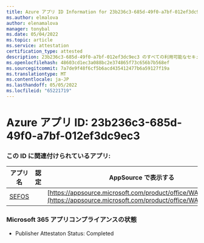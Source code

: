 ```yaml
---
title: Azure アプリ ID Information for 23b236c3-685d-49f0-a7bf-012ef3dc9ec3
ms.author: elmalova
author: elenamalova
manager: tonybal
ms.date: 05/04/2022
ms.topic: article
ms.service: attestation
certification_type: attested
description: 23b236c3-685d-49f0-a7bf-012ef3dc9ec3 のすべての利用可能なセキュリティとコンプライアンス情報。
ms.openlocfilehash: 48603cd1ec3a088bc2e374865f73c656b7b568ef
ms.sourcegitcommit: 7a7de9f48f6cf5b6acd435412477b6a59127f19a
ms.translationtype: MT
ms.contentlocale: ja-JP
ms.lasthandoff: 05/05/2022
ms.locfileid: "65221719"
---
```

# <a name="azure-app-id-23b236c3-685d-49f0-a7bf-012ef3dc9ec3"></a>Azure アプリ ID: 23b236c3-685d-49f0-a7bf-012ef3dc9ec3


### <a name="apps-associated-with-this-id"></a>この ID に関連付けられているアプリ:
| **アプリ名** | **認定** | **AppSource で表示する** |
|--------------|---------------|-----------------------|
| [SEFOS](../forward/WA200003219.md) |  | [https://appsource.microsoft.com/product/office/WA200003219](https://appsource.microsoft.com/product/office/WA200003219) |

### <a name="microsoft-365-app-compliance-status"></a>Microsoft 365 アプリコンプライアンスの状態
- Publisher Attestaton Status: Completed
